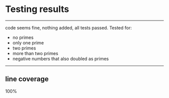 # Testing results

---
code seems fine, nothing added, all tests passed.
Tested for:
- no primes
- only one prime
- two primes
- more than two primes
- negative numbers that also doubled as primes
---
## line coverage
100%